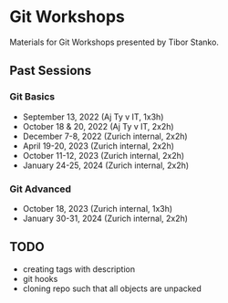 # Git Workshops

Materials for Git Workshops presented by Tibor Stanko.

## Past Sessions

### Git Basics

- September 13, 2022 (Aj Ty v IT, 1x3h)
- October 18 & 20, 2022 (Aj Ty v IT, 2x2h)
- December 7-8, 2022 (Zurich internal, 2x2h)
- April 19-20, 2023 (Zurich internal, 2x2h)
- October 11-12, 2023 (Zurich internal, 2x2h)
- January 24-25, 2024 (Zurich internal, 2x2h)

### Git Advanced

- October 18, 2023 (Zurich internal, 1x3h)
- January 30-31, 2024 (Zurich internal, 2x2h)

## TODO

- creating tags with description
- git hooks
- cloning repo such that all objects are unpacked